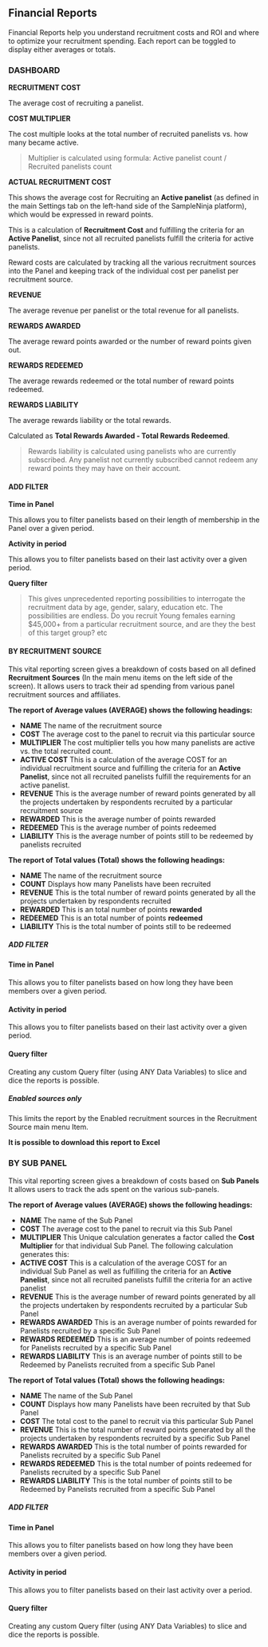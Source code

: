 ## Financial Reports

Financial Reports help you understand recruitment costs and ROI and where to optimize your recruitment spending. Each report can be toggled to display either averages or totals.

### DASHBOARD

**RECRUITMENT COST**

The average cost of recruiting a panelist.

**COST MULTIPLIER**

The cost multiple looks at the total number of recruited panelists vs. how many became active.

> Multiplier is calculated using formula: Active panelist count / Recruited panelists count

**ACTUAL RECRUITMENT COST**

This shows the average cost for Recruiting an **Active panelist** (as defined in the main Settings tab on the left-hand side of the SampleNinja platform), which would be expressed in reward points.

This is a calculation of **Recruitment Cost** and fulfilling the criteria for an **Active Panelist**, since not all recruited panelists fulfill the criteria for active panelists.

Reward costs are calculated by tracking all the various recruitment sources into the Panel and keeping track of the individual cost per panelist per recruitment source.

**REVENUE**

The average revenue per panelist or the total revenue for all panelists.

**REWARDS AWARDED**

The average reward points awarded or the number of reward points given out. 

**REWARDS REDEEMED**

The average rewards redeemed or the total number of reward points redeemed.

**REWARDS LIABILITY**

The average rewards liability or the total rewards.

Calculated as **Total Rewards Awarded - Total Rewards Redeemed**.

> Rewards liability is calculated using panelists who are currently subscribed. Any panelist not currently subscribed cannot redeem any reward points they may have on their account.

#### ADD FILTER

**Time in Panel**

This allows you to filter panelists based on their length of membership in the Panel over a given period.

**Activity in period**

This allows you to filter panelists based on their last activity over a given period.

**Query filter**

> This gives unprecedented reporting possibilities to interrogate the recruitment data by age, gender, salary, education etc. The possibilities are endless. Do you recruit Young females earning $45,000+ from a particular recruitment source, and are they the best of this target group? etc

#### BY RECRUITMENT SOURCE

This vital reporting screen gives a breakdown of costs based on all defined **Recruitment Sources** (In the main menu items on the left side of the screen).  It allows users to track their ad spending from various panel recruitment sources and affiliates.

**The report of Average values (AVERAGE) shows the following headings:**

- **NAME** The name of the recruitment source
- **COST** The average cost to the panel to recruit via this particular source
- **MULTIPLIER** The cost multiplier tells you how many panelists are active vs. the total recruited count.
- **ACTIVE COST** This is a calculation of the average COST for an individual recruitment source and fulfilling the criteria for an **Active Panelist**, since not all recruited panelists fulfill the requirements for an active panelist.
- **REVENUE** This is the average number of reward points generated by all the projects undertaken by respondents recruited by a particular recruitment source
- **REWARDED** This is the average number of points rewarded
- **REDEEMED** This is the average number of points redeemed
- **LIABILITY** This is the average number of points still to be redeemed by panelists recruited

**The report of Total values (Total) shows the following headings:**

- **NAME** The name of the recruitment source
- **COUNT** Displays how many Panelists have been recruited
- **REVENUE** This is the total number of reward points generated by all the projects undertaken by respondents recruited
- **REWARDED** This is an total number of points **rewarded** 
- **REDEEMED** This is an total number of points **redeemed** 
- **LIABILITY** This is the total number of points still to be redeemed


##### ADD FILTER

#### Time in Panel

This allows you to filter panelists based on how long they have been members over a given period.

#### Activity in period

This allows you to filter panelists based on their last activity over a given period.

#### Query filter

Creating any custom Query filter (using ANY Data Variables) to slice and dice the reports is possible.

##### Enabled sources only

This limits the report by the Enabled recruitment sources in the Recruitment Source main menu Item.

**It is possible to download this report to Excel**

### BY SUB PANEL

This vital reporting screen gives a breakdown of costs based on **Sub Panels**  It allows users to track the ads spent on the various sub-panels.

**The report of Average values (AVERAGE) shows the following headings:**

- **NAME** The name of the Sub Panel
- **COST** The average cost to the panel to recruit via this Sub Panel
- **MULTIPLIER** This Unique calculation generates a factor called the **Cost Multiplier** for that individual Sub Panel. The following calculation generates this:
- **ACTIVE COST** This is a calculation of the average COST for an individual Sub Panel as well as fulfilling the criteria for an **Active Panelist**, since not all recruited panelists fulfill the criteria for an active panelist
- **REVENUE** This is the average number of reward points generated by all the projects undertaken by respondents recruited by a particular Sub Panel
- **REWARDS AWARDED** This is an average number of points rewarded for Panelists recruited by a specific Sub Panel
- **REWARDS REDEEMED** This is an average number of points redeemed for Panelists recruited by a specific Sub Panel
- **REWARDS LIABILITY** This is an average number of points still to be Redeemed by Panelists recruited from a specific Sub Panel

**The report of Total values (Total) shows the following headings:**

- **NAME** The name of the Sub Panel
- **COUNT** Displays how many Panelists have been recruited by that Sub Panel
- **COST** The total cost to the panel to recruit via this particular Sub Panel
- **REVENUE** This is the total number of reward points generated by all the projects undertaken by respondents recruited by a specific Sub Panel
- **REWARDS AWARDED** This is the total number of points rewarded for Panelists recruited by a specific Sub Panel
- **REWARDS REDEEMED** This is the total number of points redeemed for Panelists recruited by a specific Sub Panel
- **REWARDS LIABILITY** This is the total number of points still to be Redeemed by Panelists recruited from a specific Sub Panel

##### ADD FILTER

#### Time in Panel
This allows you to filter panelists based on how long they have been members over a given period.

#### Activity in period
This allows you to filter panelists based on their last activity over a period.

#### Query filter

Creating any custom Query filter (using ANY Data Variables) to slice and dice the reports is possible.

